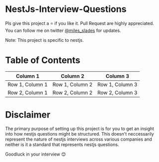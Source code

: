 # NestJs-Interview-Questions

Pls give this project a :star: if you like it. Pull Request are highly appreciated. You can follow me on twitter [@miles_slades](https://twitter.com/miles_slades) for updates.

Note: This project is specific to nestjs.

# Table of Contents

| Column 1        | Column 2        | Column 3        |
| --------------- | --------------- | --------------- |
| Row 1, Column 1 | Row 1, Column 2 | Row 1, Column 3 |
| Row 2, Column 1 | Row 2, Column 2 | Row 2, Column 3 |

# Disclaimer

The primary purpose of setting up this project is for you to get an insight into how nestjs questions might be structured. This doesn't neccessarily represent the nature of nestjs interviews across various companies and neither is it a standard that represents nestjs questions.

Goodluck in your interview :blush:
